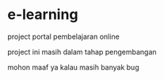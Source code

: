 # e-learning


project portal pembelajaran online

project ini masih dalam tahap pengembangan 

mohon maaf ya kalau masih banyak bug 
